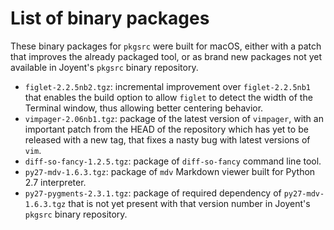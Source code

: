 # List of binary packages

These binary packages for `pkgsrc` were built for macOS, either with a patch that improves the already packaged tool, or as brand new packages not yet available in Joyent's `pkgsrc` binary repository.

 - `figlet-2.2.5nb2.tgz`: incremental improvement over `figlet-2.2.5nb1` that enables the build option to allow `figlet` to detect the width of the Terminal window, thus allowing better centering behavior.
 - `vimpager-2.06nb1.tgz`: package of the latest version of `vimpager`, with an important patch from the HEAD of the repository which has yet to be released with a new tag, that fixes a nasty bug with latest versions of `vim`.
 - `diff-so-fancy-1.2.5.tgz`: package of `diff-so-fancy` command line tool.
 - `py27-mdv-1.6.3.tgz`: package of `mdv` Markdown viewer built for Python 2.7 interpreter.
 - `py27-pygments-2.3.1.tgz`: package of required dependency of `py27-mdv-1.6.3.tgz` that is not yet present with that version number in Joyent's `pkgsrc` binary repository.